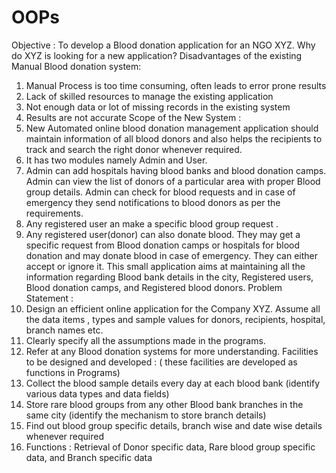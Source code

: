 # OOPs
Objective : To develop a Blood donation application for 
an NGO XYZ.
Why do XYZ is looking for a new application?
Disadvantages of the existing Manual Blood donation system: 
1. Manual Process is too time consuming, often leads to error prone 
results
2. Lack of skilled resources to manage the existing application
3. Not enough data or lot of missing records in the existing system
4. Results are not accurate 
Scope of the New System : 
1. New Automated online blood donation management application
should maintain information of all blood donors and also helps the 
recipients to track and search the right donor whenever required.
2. It has two modules namely Admin and User. 
3. Admin can add hospitals having blood banks and blood donation 
camps. Admin can view the list of donors of a particular area with 
proper Blood group details. Admin can check for blood requests and 
in case of emergency they send notifications to blood donors as per 
the requirements. 
4. Any registered user an make a specific blood group request . 
5. Any registered user(donor) can also donate blood. They may get a 
specific request from Blood donation camps or hospitals for blood 
donation and may donate blood in case of emergency. They can 
either accept or ignore it. 
This small application aims at maintaining all the information regarding 
Blood bank details in the city, Registered users, Blood donation camps, 
and Registered blood donors. 
Problem Statement :
1. Design an efficient online application for the Company XYZ. Assume 
all the data items , types and sample values for donors, recipients, 
hospital, branch names etc. 
2. Clearly specify all the assumptions made in the programs. 
3. Refer at any Blood donation systems for more understanding.
Facilities to be designed and developed : ( these facilities are 
developed as functions in Programs)
1. Collect the blood sample details every day at each blood bank 
(identify various data types and data fields)
2. Store rare blood groups from any other Blood bank branches in the 
same city (identify the mechanism to store branch details)
3. Find out blood group specific details, branch wise and date wise 
details whenever required
4. Functions : Retrieval of Donor specific data, Rare blood group specific 
data, and Branch specific data

